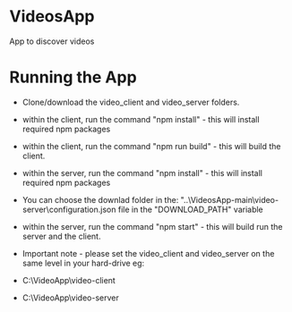 # VideosApp
App to discover videos

# Running the App
  * Clone/download the video_client and video_server folders.
  * within the client, run the command "npm install" - this will install required npm packages
  * within the client, run the command "npm run build" - this will build the client.
  * within the server, run the command "npm install" - this will install required npm packages
  * You can choose the downlad folder in the: "..\VideosApp-main\video-server\configuration.json file in the "DOWNLOAD_PATH" variable
  * within the server, run the command "npm start" - this will build run the server and the client.
  
  * Important note - please set the video_client and video_server on the same level in your hard-drive
  eg:
  * C:\VideoApp\video-client
  * C:\VideoApp\video-server
